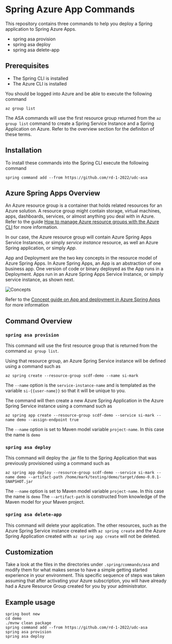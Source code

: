 # Spring Azure App Commands

This repository contains three commands to help you deploy a Spring application to Spring Azure Apps.

* spring asa provision
* spring asa deploy
* spring asa delete-app

## Prerequisites

* The Spring CLI is installed
* The Azure CLI is installed

You should be logged into Azure and be able to execute the following command

```
az group list
```

The ASA commands will use the first resource group returned from the `az group list` command to create a Spring Service Instance and a Spring Application on Azure.
Refer to the overview section for the definiton of these terms.

## Installation

To install these commands into the Spring CLI execute the following command

```
spring command add --from https://github.com/rd-1-2022/udc-asa 
```

## Azure Spring Apps Overview

An Azure resource group is a container that holds related resources for an Azure solution. A resource group might contain storage, virtual machines, apps, dashboards, services, or almost anything you deal with in Azure.  
Refer to the guide [How to manage Azure resource groups with the Azure CLI](https://learn.microsoft.com/en-us/cli/azure/manage-azure-groups-azure-cli) for more information.

In our case, the Azure resource group will contain Azure Spring Apps Service Instances, or simply *service instance* resource, as well an Azure Spring application, or simply *App*. 

App and Deployment are the two key concepts in the resource model of Azure Spring Apps.
In Azure Spring Apps, an App is an abstraction of one business app. One version of code or binary deployed as the App runs in a Deployment.
Apps run in an Azure Spring Apps Service Instance, or simply service instance, as shown next.

![Concepts](https://learn.microsoft.com/en-us/azure/spring-apps/media/spring-cloud-app-and-deployment/app-deployment-rev.png)

Refer to the [Concept guide on App and deployment in Azure Spring Apps](https://learn.microsoft.com/en-us/azure/spring-apps/concept-understand-app-and-deployment) for more information

## Command Overview

### `spring asa provision`

This command will use the first resource group that is returned from the command `az group list`.

Using that resource group, an Azure Spring Service instance will be defined using a command such as

```
az spring create --resource-group scdf-demo --name si-mark
```
The `--name` option is the `service-instance-name` and is templated as the variable `si-{{user-name}}` so that it will be unique to you.

The command will then create a new Azure Spring Application in the Azure Spring Service instance using a command such as

```
az spring app create --resource-group scdf-demo --service si-mark --name demo --assign-endpoint true
```

The `--name` option is set to Maven model variable `project-name`.
In this case the name is `demo`

### `spring asa deploy`

This command will deploy the .jar file to the Spring Application that was previously provisioned using a command such as

``` 
az spring app deploy --resource-group scdf-demo --service si-mark --name demo --artifact-path /home/mark/testing/demo/target/demo-0.0.1-SNAPSHOT.jar
```

The `--name` option is set to Maven model variable `project-name`.
In this case the name is `demo`
The `--artifact-path` is constructed from knowledge of the Maven model for your Maven project.

### `spring asa delete-app`

This command will delete your application.  The other resources, such as the Azure Spring Service instance created with `az spring create` and the Azure Spring Application created with `az spring app create` will not be deleted.

## Customization

Take a look at the files in the directories under `.spring/commands/asa` and modify them for what makes sense to have a simple getting started experience in your environment.
This specific sequence of steps was taken assuming that after activating your Azure subscription, you will have already had a Azure Resource Group created for you by your administrator.

## Example usage

```
spring boot new
cd demo
./mvnw clean package
spring command add --from https://github.com/rd-1-2022/udc-asa 
spring asa provision
spring asa deploy
```

